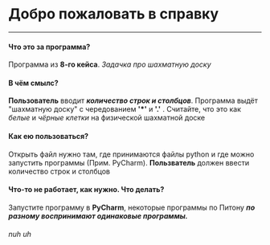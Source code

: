 # Добро пожаловать в справку

---

#### Что это за программа?
Программа из **8-го кейса**. *Задачка про шахматную доску*

#### В чём смылс?
**Пользователь** вводит ***количество строк и столбцов***. Программа выдёт "шахматную доску" с чередованием **'*'** и **'.'** . Считайте, что это как *белые* и *чёрные клетки* на физической шахматной доске

#### Как ею пользоваться?
Открыть файл нужно там, где принимаются файлы python и где можно запустить программы (Прим. PyCharm). **Пользватель** должен ввести количество строк и столбцов
#### Что-то не работает, как нужно. Что делать?
Запустите программу в **PyCharm**, некоторые программы по Питону ***по разному воспринимают одинаковые программы.***
###### nuh uh

